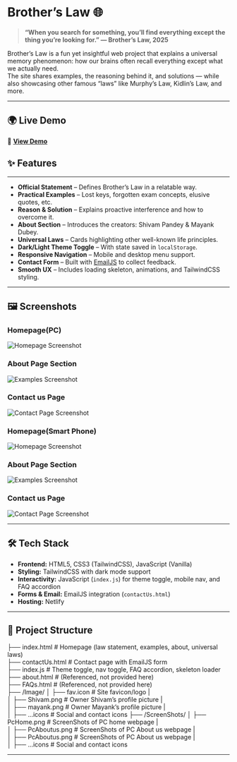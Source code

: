 # Brother’s Law 🌐

> **“When you search for something, you’ll find everything except the thing you’re looking for.” — Brother’s Law, 2025**

Brother’s Law is a fun yet insightful web project that explains a universal memory phenomenon: how our brains often recall everything except what we actually need.  
The site shares examples, the reasoning behind it, and solutions — while also showcasing other famous “laws” like Murphy’s Law, Kidlin’s Law, and more.

---
## 🌍 Live Demo

🔗 **[View Demo]([https://brotherslaw.netlify.app/](https://subtle-frangipane-db4ee0.netlify.app/))**  

## ✨ Features

---

- **Official Statement** – Defines Brother’s Law in a relatable way.
- **Practical Examples** – Lost keys, forgotten exam concepts, elusive quotes, etc.
- **Reason & Solution** – Explains proactive interference and how to overcome it.
- **About Section** – Introduces the creators: Shivam Pandey & Mayank Dubey.
- **Universal Laws** – Cards highlighting other well-known life principles.
- **Dark/Light Theme Toggle** – With state saved in `localStorage`.
- **Responsive Navigation** – Mobile and desktop menu support.
- **Contact Form** – Built with [EmailJS](https://www.emailjs.com/) to collect feedback.
- **Smooth UX** – Includes loading skeleton, animations, and TailwindCSS styling.

---

## 🖼️ Screenshots


### Homepage(PC)
![Homepage Screenshot](./ScreenShots/PcHome.png)

### About Page Section  
![Examples Screenshot](./ScreenShots/PcAboutus.png)

### Contact us Page  
![Contact Page Screenshot](./ScreenShots/PcContactus.png)

### Homepage(Smart Phone)
![Homepage Screenshot](./ScreenShots/PhoneHome.png)

### About Page Section  
![Examples Screenshot](./ScreenShots/PhoneAboutus.png)

### Contact us Page  
![Contact Page Screenshot](./ScreenShots/PhoneContactus.png)

---

## 🛠️ Tech Stack

- **Frontend:** HTML5, CSS3 (TailwindCSS), JavaScript (Vanilla)
- **Styling:** TailwindCSS with dark mode support
- **Interactivity:** JavaScript (`index.js`) for theme toggle, mobile nav, and FAQ accordion
- **Forms & Email:** EmailJS integration (`contactUs.html`)
- **Hosting:** Netlify

---

## 📂 Project Structure

├── index.html # Homepage (law statement, examples, about, universal laws)
<br/>
├── contactUs.html # Contact page with EmailJS form
<br/>
├── index.js # Theme toggle, nav toggle, FAQ accordion, skeleton loader
<br/>
├── about.html # (Referenced, not provided here)
<br/>
├── FAQs.html # (Referenced, not provided here)
<br/>
├── /Image/
│ ├── fav.icon # Site favicon/logo
| <br/>
│ ├── Shivam.png # Owner Shivam’s profile picture
|  <br/>
│ ├── mayank.png # Owner Mayank’s profile picture
| <br/>
│ ├── ...icons # Social and contact icons
├── /ScreenShots/
│ ├── PcHome.png # ScreenShots of PC home webpage
| <br/>
│ ├── PcAboutus.png # ScreenShots of PC About us webpage
|  <br/>
│ ├── PcAboutus.png # ScreenShots of PC About us webpage
| <br/>
│ ├── ...icons # Social and contact icons


---
